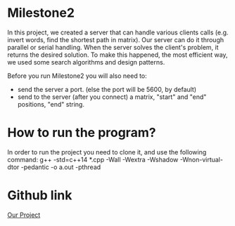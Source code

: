 # Milestone2
In this project, we created a server that can handle various clients calls (e.g. invert words, find the shortest path in matrix).
Our server can do it through parallel or serial handling.
When the server solves the client's problem, it returns the desired solution.
To make this happened, the most efficient way, we used some search algorithms and design patterns.

Before you run Milestone2 you will also need to:
- send the server a port. (else the port will be 5600, by default)
- send to the server (after you connect) a matrix, "start" and "end" positions, "end" string.

# How to run the program?
In order to run the project you need to clone it, and use the following command:
g++ -std=c++14 *.cpp -Wall -Wextra -Wshadow -Wnon-virtual-dtor -pedantic -o a.out -pthread
 
# Github link
[Our Project](https://github.com/amitkoz/FlightGearSimulator.git)

